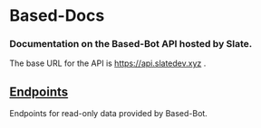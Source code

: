 # Based-Docs
### Documentation on the Based-Bot API hosted by Slate.

The base URL for the API is https://api.slatedev.xyz .


## [Endpoints](./endpoints/)

Endpoints for read-only data provided by Based-Bot.


